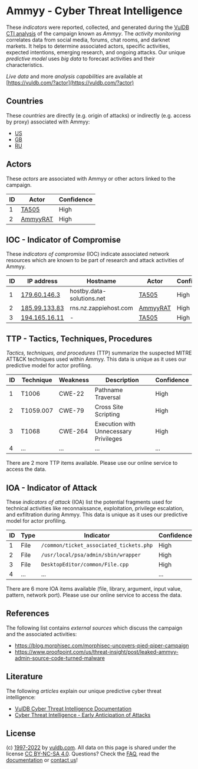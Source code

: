 # Ammyy - Cyber Threat Intelligence

These _indicators_ were reported, collected, and generated during the [VulDB CTI analysis](https://vuldb.com/?kb.cti) of the campaign known as _Ammyy_. The _activity monitoring_ correlates data from social media, forums, chat rooms, and darknet markets. It helps to determine associated actors, specific activities, expected intentions, emerging research, and ongoing attacks. Our unique _predictive model_ uses _big data_ to forecast activities and their characteristics.

_Live data_ and more _analysis capabilities_ are available at [https://vuldb.com/?actor](https://vuldb.com/?actor)

## Countries

These _countries_ are directly (e.g. origin of attacks) or indirectly (e.g. access by proxy) associated with Ammyy:

* [US](https://vuldb.com/?country.us)
* [GB](https://vuldb.com/?country.gb)
* [RU](https://vuldb.com/?country.ru)

## Actors

These _actors_ are associated with Ammyy or other actors linked to the campaign.

ID | Actor | Confidence
-- | ----- | ----------
1 | [TA505](https://vuldb.com/?actor.ta505) | High
2 | [AmmyyRAT](https://vuldb.com/?actor.ammyyrat) | High

## IOC - Indicator of Compromise

These _indicators of compromise_ (IOC) indicate associated network resources which are known to be part of research and attack activities of Ammyy.

ID | IP address | Hostname | Actor | Confidence
-- | ---------- | -------- | ----- | ----------
1 | [179.60.146.3](https://vuldb.com/?ip.179.60.146.3) | hostby.data-solutions.net | [TA505](https://vuldb.com/?actor.ta505) | High
2 | [185.99.133.83](https://vuldb.com/?ip.185.99.133.83) | rns.nz.zappiehost.com | [AmmyyRAT](https://vuldb.com/?actor.ammyyrat) | High
3 | [194.165.16.11](https://vuldb.com/?ip.194.165.16.11) | - | [TA505](https://vuldb.com/?actor.ta505) | High

## TTP - Tactics, Techniques, Procedures

_Tactics, techniques, and procedures_ (TTP) summarize the suspected MITRE ATT&CK techniques used within Ammyy. This data is unique as it uses our predictive model for actor profiling.

ID | Technique | Weakness | Description | Confidence
-- | --------- | -------- | ----------- | ----------
1 | T1006 | CWE-22 | Pathname Traversal | High
2 | T1059.007 | CWE-79 | Cross Site Scripting | High
3 | T1068 | CWE-264 | Execution with Unnecessary Privileges | High
4 | ... | ... | ... | ...

There are 2 more TTP items available. Please use our online service to access the data.

## IOA - Indicator of Attack

These _indicators of attack_ (IOA) list the potential fragments used for technical activities like reconnaissance, exploitation, privilege escalation, and exfiltration during Ammyy. This data is unique as it uses our predictive model for actor profiling.

ID | Type | Indicator | Confidence
-- | ---- | --------- | ----------
1 | File | `/common/ticket_associated_tickets.php` | High
2 | File | `/usr/local/psa/admin/sbin/wrapper` | High
3 | File | `DesktopEditor/common/File.cpp` | High
4 | ... | ... | ...

There are 6 more IOA items available (file, library, argument, input value, pattern, network port). Please use our online service to access the data.

## References

The following list contains _external sources_ which discuss the campaign and the associated activities:

* https://blog.morphisec.com/morphisec-uncovers-pied-piper-campaign
* https://www.proofpoint.com/us/threat-insight/post/leaked-ammyy-admin-source-code-turned-malware

## Literature

The following _articles_ explain our unique predictive cyber threat intelligence:

* [VulDB Cyber Threat Intelligence Documentation](https://vuldb.com/?kb.cti)
* [Cyber Threat Intelligence - Early Anticipation of Attacks](https://www.scip.ch/en/?labs.20201022)

## License

(c) [1997-2022](https://vuldb.com/?kb.changelog) by [vuldb.com](https://vuldb.com/?kb.about). All data on this page is shared under the license [CC BY-NC-SA 4.0](https://creativecommons.org/licenses/by-nc-sa/4.0/). Questions? Check the [FAQ](https://vuldb.com/?kb.faq), read the [documentation](https://vuldb.com/?kb) or [contact us](https://vuldb.com/?contact)!
